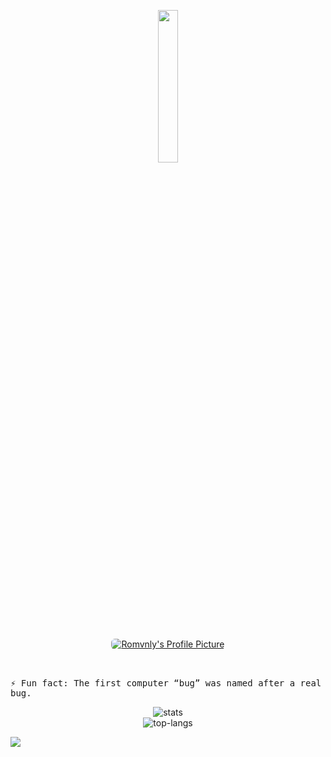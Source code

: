 <p align="center">
  <img src="https://media.tenor.com/images/1ec04126fe0b3c3eb407e03b72b3d552/tenor.gif" width="25%">
  <br><br>
  <a href="https://discordapp.com/users/174420965332221953/"><p align="center"><img style="border-radius: 6px !important;" align="center" src="https://discord.c99.nl/widget/theme-1/174420965332221953.png" alt="Romvnly's Profile Picture" /></p></a>
  <samp>
    <br><br>
    ⚡ Fun fact: The first computer “bug” was named after a real bug.
    
  </samp>
</p>

<p align="center">
  <img src="https://github-readme-stats.vercel.app/api?username=Conrad-Thomas&theme=dark&show_icons=true&count_private=true" alt="stats" />  
  <br />
  <img src="https://github-readme-stats.vercel.app/api/top-langs/?username=Conrad-Thomas&layout=compact&theme=dark" alt="top-langs" />
  
  ![](https://komarev.com/ghpvc/?username=Conrad-Thomas&color=red)
</p>


